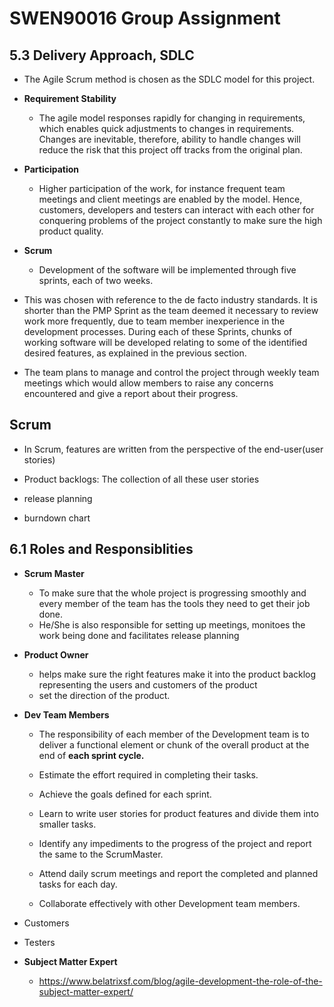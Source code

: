 # SWEN90016 Group Assignment

## 5.3 Delivery Approach, SDLC
+ The Agile Scrum method is chosen as the SDLC model for this project. 

+ **Requirement Stability**
	- The agile model responses rapidly for changing in requirements, which enables quick adjustments to changes in requirements. Changes are inevitable, therefore, ability to handle changes will reduce the risk that this project off tracks from the original plan.

+ **Participation**
	- Higher participation of the work, for instance frequent team meetings and client meetings are enabled by the model. Hence, customers, developers and testers can interact with each other for conquering problems of the project constantly to make sure the high product quality.

+ **Scrum**
	- Development of the software will be implemented through five sprints, each of two weeks. 

+ This was chosen with reference to the de facto industry standards. It is shorter than the PMP Sprint as the team deemed it necessary to review work more frequently, due to team member inexperience in the development processes. During each of these Sprints, chunks of working software will be developed relating to some of the identified desired features, as explained in the previous section. 

+ The team plans to manage and control the project through weekly team meetings which would allow members to raise any concerns encountered and give a report about their progress.


## Scrum
+ In Scrum, features are written from the perspective of the end-user(user stories)
+ Product backlogs: The collection of all these user stories

+ release planning
+ burndown chart




## 6.1 Roles and Responsiblities
+ **Scrum Master**
	- To make sure that the whole project is progressing smoothly and every member of the team has the tools they need to get their job done.
	- He/She is also responsible for setting up meetings, monitoes the work being done and facilitates release planning

+ **Product Owner**
	- helps make sure the right features make it into the product backlog representing the users and customers of the product
	- set the direction of the product.

+ **Dev Team Members**
	- The responsibility of each member of the Development team is to deliver a functional element or chunk of the overall product at the end of **each sprint cycle.**

	- Estimate the effort required in completing their tasks.
	- Achieve the goals defined for each sprint.
	- Learn to write user stories for product features and divide them into smaller tasks.
	- Identify any impediments to the progress of the project and report the same to the ScrumMaster.
	- Attend daily scrum meetings and report the completed and planned tasks for each day.
	- Collaborate effectively with other Development team members.

+ Customers
+ Testers

+ **Subject Matter Expert**
	- https://www.belatrixsf.com/blog/agile-development-the-role-of-the-subject-matter-expert/









